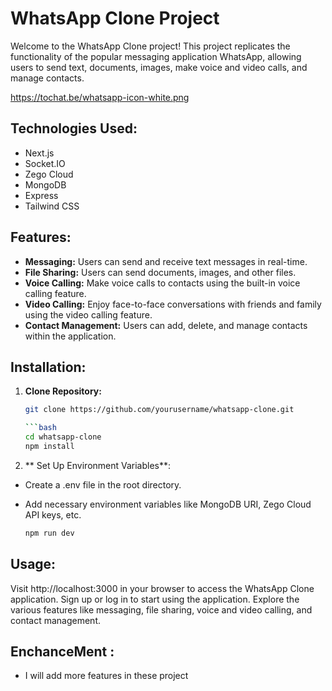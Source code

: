 # WhatsApp Clone Project

Welcome to the WhatsApp Clone project! This project replicates the functionality of the popular messaging application WhatsApp, allowing users to send text, documents, images, make voice and video calls, and manage contacts.

https://tochat.be/whatsapp-icon-white.png

## Technologies Used:

- Next.js
- Socket.IO
- Zego Cloud
- MongoDB
- Express
- Tailwind CSS

## Features:

- **Messaging:** Users can send and receive text messages in real-time.
- **File Sharing:** Users can send documents, images, and other files.
- **Voice Calling:** Make voice calls to contacts using the built-in voice calling feature.
- **Video Calling:** Enjoy face-to-face conversations with friends and family using the video calling feature.
- **Contact Management:** Users can add, delete, and manage contacts within the application.

## Installation:

1. **Clone Repository:**
   ```bash
   git clone https://github.com/yourusername/whatsapp-clone.git
   
   ```bash
   cd whatsapp-clone
   npm install

2. ** Set Up Environment Variables**:

- Create a .env file in the root directory.
- Add necessary environment variables like MongoDB URI, Zego Cloud API keys, etc.

  ```bash
  npm run dev
## Usage:
Visit http://localhost:3000 in your browser to access the WhatsApp Clone application.
Sign up or log in to start using the application.
Explore the various features like messaging, file sharing, voice and video calling, and contact management.

## EnchanceMent :
- I will add more features in these project
  

 
